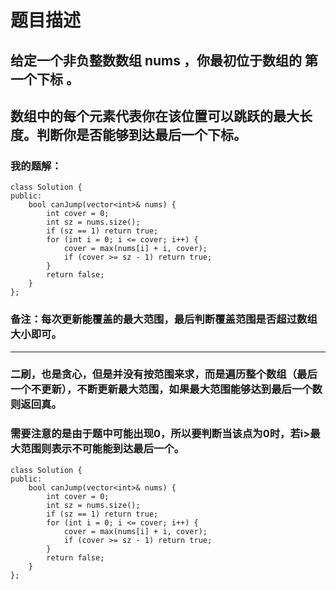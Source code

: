 # 题目描述
## 给定一个非负整数数组 nums ，你最初位于数组的 第一个下标 。
## 数组中的每个元素代表你在该位置可以跳跃的最大长度。判断你是否能够到达最后一个下标。
### 我的题解：
```
class Solution {
public:
    bool canJump(vector<int>& nums) {
        int cover = 0;
        int sz = nums.size();
        if (sz == 1) return true;
        for (int i = 0; i <= cover; i++) {
            cover = max(nums[i] + i, cover);
            if (cover >= sz - 1) return true;
        }
        return false;
    }
};
```
### **备注**：每次更新能覆盖的最大范围，最后判断覆盖范围是否超过数组大小即可。
***
### 二刷，也是贪心，但是并没有按范围来求，而是遍历整个数组（最后一个不更新），不断更新最大范围，如果最大范围能够达到最后一个数则返回真。
### 需要注意的是由于题中可能出现0，所以要判断当该点为0时，若i>最大范围则表示不可能能到达最后一个。
```
class Solution {
public:
    bool canJump(vector<int>& nums) {
        int cover = 0;
        int sz = nums.size();
        if (sz == 1) return true;
        for (int i = 0; i <= cover; i++) {
            cover = max(nums[i] + i, cover);
            if (cover >= sz - 1) return true;
        }
        return false;
    }
};
```